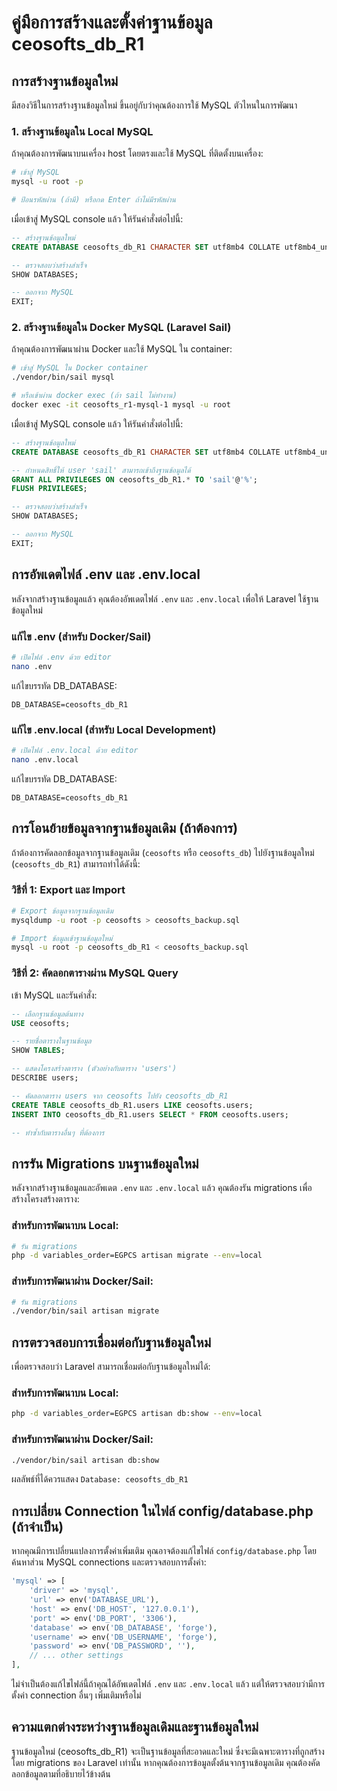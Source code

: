 # คู่มือการสร้างและตั้งค่าฐานข้อมูล ceosofts_db_R1

## การสร้างฐานข้อมูลใหม่

มีสองวิธีในการสร้างฐานข้อมูลใหม่ ขึ้นอยู่กับว่าคุณต้องการใช้ MySQL ตัวไหนในการพัฒนา

### 1. สร้างฐานข้อมูลใน Local MySQL

ถ้าคุณต้องการพัฒนาบนเครื่อง host โดยตรงและใช้ MySQL ที่ติดตั้งบนเครื่อง:

```bash
# เข้าสู่ MySQL
mysql -u root -p

# ป้อนรหัสผ่าน (ถ้ามี) หรือกด Enter ถ้าไม่มีรหัสผ่าน
```

เมื่อเข้าสู่ MySQL console แล้ว ให้รันคำสั่งต่อไปนี้:

```sql
-- สร้างฐานข้อมูลใหม่
CREATE DATABASE ceosofts_db_R1 CHARACTER SET utf8mb4 COLLATE utf8mb4_unicode_ci;

-- ตรวจสอบว่าสร้างสำเร็จ
SHOW DATABASES;

-- ออกจาก MySQL
EXIT;
```

### 2. สร้างฐานข้อมูลใน Docker MySQL (Laravel Sail)

ถ้าคุณต้องการพัฒนาผ่าน Docker และใช้ MySQL ใน container:

```bash
# เข้าสู่ MySQL ใน Docker container
./vendor/bin/sail mysql

# หรือเข้าผ่าน docker exec (ถ้า sail ไม่ทำงาน)
docker exec -it ceosofts_r1-mysql-1 mysql -u root
```

เมื่อเข้าสู่ MySQL console แล้ว ให้รันคำสั่งต่อไปนี้:

```sql
-- สร้างฐานข้อมูลใหม่
CREATE DATABASE ceosofts_db_R1 CHARACTER SET utf8mb4 COLLATE utf8mb4_unicode_ci;

-- กำหนดสิทธิ์ให้ user 'sail' สามารถเข้าถึงฐานข้อมูลได้
GRANT ALL PRIVILEGES ON ceosofts_db_R1.* TO 'sail'@'%';
FLUSH PRIVILEGES;

-- ตรวจสอบว่าสร้างสำเร็จ
SHOW DATABASES;

-- ออกจาก MySQL
EXIT;
```

## การอัพเดตไฟล์ .env และ .env.local

หลังจากสร้างฐานข้อมูลแล้ว คุณต้องอัพเดตไฟล์ `.env` และ `.env.local` เพื่อให้ Laravel ใช้ฐานข้อมูลใหม่

### แก้ไข .env (สำหรับ Docker/Sail)

```bash
# เปิดไฟล์ .env ด้วย editor
nano .env
```

แก้ไขบรรทัด DB_DATABASE:

```
DB_DATABASE=ceosofts_db_R1
```

### แก้ไข .env.local (สำหรับ Local Development)

```bash
# เปิดไฟล์ .env.local ด้วย editor
nano .env.local
```

แก้ไขบรรทัด DB_DATABASE:

```
DB_DATABASE=ceosofts_db_R1
```

## การโอนย้ายข้อมูลจากฐานข้อมูลเดิม (ถ้าต้องการ)

ถ้าต้องการคัดลอกข้อมูลจากฐานข้อมูลเดิม (`ceosofts` หรือ `ceosofts_db`) ไปยังฐานข้อมูลใหม่ (`ceosofts_db_R1`) สามารถทำได้ดังนี้:

### วิธีที่ 1: Export และ Import

```bash
# Export ข้อมูลจากฐานข้อมูลเดิม
mysqldump -u root -p ceosofts > ceosofts_backup.sql

# Import ข้อมูลเข้าฐานข้อมูลใหม่
mysql -u root -p ceosofts_db_R1 < ceosofts_backup.sql
```

### วิธีที่ 2: คัดลอกตารางผ่าน MySQL Query

เข้า MySQL และรันคำสั่ง:

```sql
-- เลือกฐานข้อมูลต้นทาง
USE ceosofts;

-- รายชื่อตารางในฐานข้อมูล
SHOW TABLES;

-- แสดงโครงสร้างตาราง (ตัวอย่างกับตาราง 'users')
DESCRIBE users;

-- คัดลอกตาราง users จาก ceosofts ไปยัง ceosofts_db_R1
CREATE TABLE ceosofts_db_R1.users LIKE ceosofts.users;
INSERT INTO ceosofts_db_R1.users SELECT * FROM ceosofts.users;

-- ทำซ้ำกับตารางอื่นๆ ที่ต้องการ
```

## การรัน Migrations บนฐานข้อมูลใหม่

หลังจากสร้างฐานข้อมูลและอัพเดต `.env` และ `.env.local` แล้ว คุณต้องรัน migrations เพื่อสร้างโครงสร้างตาราง:

### สำหรับการพัฒนาบน Local:

```bash
# รัน migrations
php -d variables_order=EGPCS artisan migrate --env=local
```

### สำหรับการพัฒนาผ่าน Docker/Sail:

```bash
# รัน migrations
./vendor/bin/sail artisan migrate
```

## การตรวจสอบการเชื่อมต่อกับฐานข้อมูลใหม่

เพื่อตรวจสอบว่า Laravel สามารถเชื่อมต่อกับฐานข้อมูลใหม่ได้:

### สำหรับการพัฒนาบน Local:

```bash
php -d variables_order=EGPCS artisan db:show --env=local
```

### สำหรับการพัฒนาผ่าน Docker/Sail:

```bash
./vendor/bin/sail artisan db:show
```

ผลลัพธ์ที่ได้ควรแสดง `Database: ceosofts_db_R1`

## การเปลี่ยน Connection ในไฟล์ config/database.php (ถ้าจำเป็น)

หากคุณมีการเปลี่ยนแปลงการตั้งค่าเพิ่มเติม คุณอาจต้องแก้ไขไฟล์ `config/database.php` โดยค้นหาส่วน MySQL connections และตรวจสอบการตั้งค่า:

```php
'mysql' => [
    'driver' => 'mysql',
    'url' => env('DATABASE_URL'),
    'host' => env('DB_HOST', '127.0.0.1'),
    'port' => env('DB_PORT', '3306'),
    'database' => env('DB_DATABASE', 'forge'),
    'username' => env('DB_USERNAME', 'forge'),
    'password' => env('DB_PASSWORD', ''),
    // ... other settings
],
```

ไม่จำเป็นต้องแก้ไขไฟล์นี้ถ้าคุณได้อัพเดตไฟล์ `.env` และ `.env.local` แล้ว แต่ให้ตรวจสอบว่ามีการตั้งค่า connection อื่นๆ เพิ่มเติมหรือไม่

## ความแตกต่างระหว่างฐานข้อมูลเดิมและฐานข้อมูลใหม่

ฐานข้อมูลใหม่ (ceosofts_db_R1) จะเป็นฐานข้อมูลที่สะอาดและใหม่ ซึ่งจะมีเฉพาะตารางที่ถูกสร้างโดย migrations ของ Laravel เท่านั้น หากคุณต้องการข้อมูลตั้งต้นจากฐานข้อมูลเดิม คุณต้องคัดลอกข้อมูลตามที่อธิบายไว้ข้างต้น
